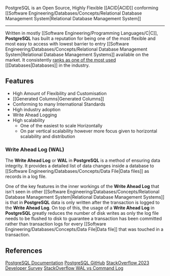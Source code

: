 PostgreSQL is an Open Source, Highly Flexible [[ACID|ACID]] conforming [[Software Engineering/Databases/Concepts/Relational Database Management System|Relational Database Management System]] 

----

Written in mostly [[Software Engineering/Programming Languages/C|C]], **PostgreSQL** has built a reputation for being one of the most flexible and most easy to access with lowest barrier to entry [[Software Engineering/Databases/Concepts/Relational Database Management System|Relational Database Management Systems]] available on the market. It consistently [ranks as one of the most used](https://survey.stackoverflow.co/2023/#section-most-popular-technologies-databases) [[Databases|Databases]] in the industry.

## Features

- High Amount of Flexibility and Customisation
- [[Generated Columns|Generated Columns]]
- Conforming to many International Standards
- High industry adoption
- Write Ahead Logging
- High scalability
	- One of the easiest to scale Horizontally
	- On par vertical scalability however more focus given to horizontal scalability and distribution

### Write Ahead Log (WAL)

The **Write Ahead Log** or **WAL** in **PostgreSQL** is a method of ensuring data integrity. It provides a detailed list of data changes inside a database to [[Software Engineering/Databases/Concepts/Data File|Data files]] as records in a log file. 

One of the key features in the inner workings of the **Write Ahead Log** that isn't seen in other [[Software Engineering/Databases/Concepts/Relational Database Management System|Relational Database Management Systems]] is that in **PostgreSQL** data is only written after the transaction is logged to the **Write Ahead Log**. On top of this, the usage of a **Write Ahead Log** in **PostgreSQL** greatly reduces the number of disk writes as only the log file needs to be flushed to disk to guarantee a transaction has been committed rather than transaction logs for every [[Software Engineering/Databases/Concepts/Data File|Data file]] that was touched in a transaction.

## References

[PostgreSQL Documentation](https://www.postgresql.org/docs/current)
[PostgreSQL GitHub](https://github.com/postgres/postgres)
[StackOverflow 2023 Developer Survey](https://survey.stackoverflow.co/2023/#section-most-popular-technologies-databases)
[StackOverflow WAL vs Command Log](https://stackoverflow.com/questions/14181180/why-do-sql-databases-use-a-write-ahead-log-over-a-command-log)